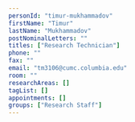 ```yaml
---
personId: "timur-mukhammadov"
firstName: "Timur"
lastName: "Mukhammadov"
postNominalLetters: ""
titles: ["Research Technician"]
phone: ""
fax: ""
email: "tm3106@cumc.columbia.edu"
room: ""
researchAreas: []
tagList: []
appointments: []
groups: ["Research Staff"]
---
```

